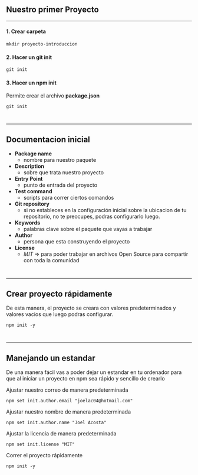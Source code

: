 ## Nuestro primer Proyecto
---

#### 1. Crear carpeta
```
mkdir proyecto-introduccion
```
#### 2. Hacer un git init
```
git init
```
#### 3. Hacer un npm init
Permite crear el archivo **package.json**
```
git init
```

#
---
## Documentacion inicial

- **Package name**
  - nombre para nuestro paquete
- **Description**
  - sobre que trata nuestro proyecto
- **Entry Point**
  - punto de entrada del proyecto
- **Test command**
  - scripts para correr ciertos comandos
- **Git repository**
  - si no estableces en la configuración inicial sobre la ubicacion de tu repositorio, no te preocupes, podras configurarlo luego.
- **Keywords**
  - palabras clave sobre el paquete que vayas a trabajar
- **Author** 
  - persona que esta construyendo el proyecto
- **License**
  - _MIT_ => para poder trabajar en archivos Open Source para compartir con toda la comunidad

#

---

## Crear proyecto rápidamente

De esta manera, el proyecto se creara con valores predeterminados y valores vacios que luego podras configurar.

```
npm init -y
```

#

---

## Manejando un estandar

De una manera fácil vas a poder dejar un estandar en tu ordenador para que al iniciar un proyecto en npm sea rápido y sencillo de crearlo

Ajustar nuestro correo de manera predeterminada
```
npm set init.author.email "joelac04@hotmail.com"
```

Ajustar nuestro nombre de manera predeterminada
```
npm set init.author.name "Joel Acosta"
```

Ajustar la licencia de manera predeterminada
```
npm set init.license "MIT"
```

Correr el proyecto rápidamente
```
npm init -y
```
